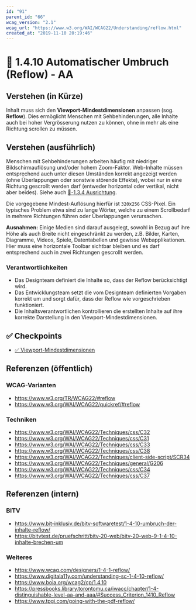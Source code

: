```yaml
---
id: "91"
parent_id: "66"
wcag_version: "2.1"
wcag_url: "https://www.w3.org/WAI/WCAG22/Understanding/reflow.html"
created_at: "2019-11-10 20:19:46"
---
```


# 📜 1.4.10 Automatischer Umbruch (Reflow) - AA

## Verstehen (in Kürze)

Inhalt muss sich den **Viewport-Mindestdimensionen** anpassen (sog. **Reflow**). Dies ermöglicht Menschen mit Sehbehinderungen, alle Inhalte auch bei hoher Vergrösserung nutzen zu können, ohne in mehr als eine Richtung scrollen zu müssen.

## Verstehen (ausführlich)

Menschen mit Sehbehinderungen arbeiten häufig mit niedriger Bildschirmauflösung und/oder hohem Zoom-Faktor. Web-Inhalte müssen entsprechend auch unter diesen Umständen korrekt angezeigt werden (ohne Überlappungen oder sonstwie störende Effekte), wobei nur in eine Richtung gescrollt werden darf (entweder horizontal oder vertikal, nicht aber beides). Siehe auch [📜-1.3.4 Ausrichtung](/de/wcag/1.3.4-ausrichtung).

Die vorgegebene Mindest-Auflösung hierfür ist `320`x`256` CSS-Pixel. Ein typisches Problem etwa sind zu lange Wörter, welche zu einem Scrollbedarf in mehrere Richtungen führen oder Überlappungen verursachen.

**Ausnahmen:** Einige Medien sind darauf ausgelegt, sowohl in Bezug auf ihre Höhe als auch Breite nicht eingeschränkt zu werden, z.B. Bilder, Karten, Diagramme, Videos, Spiele, Datentabellen und gewisse Webapplikationen. Hier muss eine horizontale Toolbar sichtbar bleiben und es darf entsprechend auch in zwei Richtungen gescrollt werden.

### Verantwortlichkeiten

- Das Designteam definiert die Inhalte so, dass der Reflow berücksichtigt wird.
- Das Entwicklungsteam setzt die vom Designteam definierten Vorgaben korrekt um und sorgt dafür, dass der Reflow wie vorgeschrieben funktioniert.
- Die Inhaltsverantwortlichen kontrollieren die erstellten Inhalte auf ihre korrekte Darstellung in den Viewport-Mindestdimensionen.

## ✅ Checkpoints

- [✅ Viewport-Mindestdimensionen](viewport-mindestdimensionen)

## Referenzen (öffentlich)

### WCAG-Varianten
- <https://www.w3.org/TR/WCAG22/#reflow>
- <https://www.w3.org/WAI/WCAG22/quickref/#reflow>

### Techniken
- <https://www.w3.org/WAI/WCAG22/Techniques/css/C32>
- <https://www.w3.org/WAI/WCAG22/Techniques/css/C31>
- <https://www.w3.org/WAI/WCAG22/Techniques/css/C33>
- <https://www.w3.org/WAI/WCAG22/Techniques/css/C38>
- <https://www.w3.org/WAI/WCAG22/Techniques/client-side-script/SCR34>
- <https://www.w3.org/WAI/WCAG22/Techniques/general/G206>
- <https://www.w3.org/WAI/WCAG22/Techniques/css/C34>
- <https://www.w3.org/WAI/WCAG22/Techniques/css/C37>

## Referenzen (intern)

### BITV
- <https://www.bit-inklusiv.de/bitv-softwaretest/1-4-10-umbruch-der-inhalte-reflow/>
- <https://bitvtest.de/pruefschritt/bitv-20-web/bitv-20-web-9-1-4-10-inhalte-brechen-um>

### Weiteres
- <https://www.wcag.com/designers/1-4-1-reflow/>
- <https://www.digitala11y.com/understanding-sc-1-4-10-reflow/>
- <https://www.boia.org/wcag2/cp/1.4.10>
- <https://pressbooks.library.torontomu.ca/iwacc/chapter/1-4-distinguishable-level-aa-and-aaa/#Success_Criterion_1410_Reflow>
- <https://www.tpgi.com/going-with-the-pdf-reflow/>
